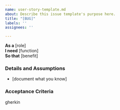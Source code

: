 ```yaml
---
name: user-story-template.md
about: Describe this issue template's purpose here.
title: "[BUG]"
labels: ''
assignees: ''

---
```


**As a** [role]  
**I need** [function]  
**So that** [benefit]  
    
### Details and Assumptions
* [document what you know]      

### Acceptance Criteria     
gherkin
